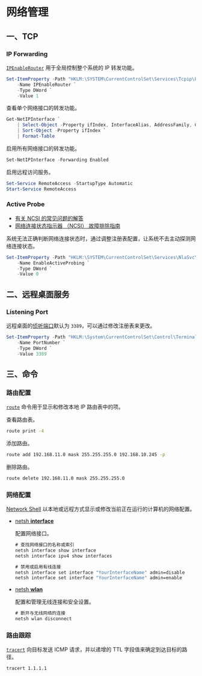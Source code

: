 # 网络管理

## 一、TCP

### IP Forwarding

[`IPEnableRouter`](https://learn.microsoft.com/zh-cn/troubleshoot/windows-client/networking/tcpip-and-nbt-configuration-parameters#tcpip-parameters-that-are-configurable-from-the-properties-of-a-network-connection) 用于全局控制整个系统的 IP 转发功能。

```powershell
Set-ItemProperty -Path "HKLM:\SYSTEM\CurrentControlSet\Services\Tcpip\Parameters" `
    -Name IPEnableRouter `
    -Type DWord `
    -Value 1
```

查看单个网络接口的转发功能。

```powershell
Get-NetIPInterface `
    | Select-Object -Property ifIndex, InterfaceAlias, AddressFamily, ConnectionState, Forwarding `
    | Sort-Object -Property ifIndex `
    | Format-Table
```

启用所有网络接口的转发功能。

```powershell
Set-NetIPInterface -Forwarding Enabled
```

启用远程访问服务。

```powershell
Set-Service RemoteAccess -StartupType Automatic
Start-Service RemoteAccess
```

### Active Probe

- [有关 NCSI 的常见问题的解答](https://learn.microsoft.com/zh-cn/windows-server/networking/ncsi/ncsi-frequently-asked-questions)
- [网络连接状态指示器 （NCSI） 故障排除指南](https://learn.microsoft.com/zh-cn/troubleshoot/windows-server/networking/troubleshoot-ncsi-guidance)

系统无法正确判断网络连接状态时，通过调整注册表配置，让系统不去主动探测网络连接状态。

```powershell
Set-ItemProperty -Path "HKLM:\SYSTEM\CurrentControlSet\Services\NlaSvc\Parameters\Internet" `
    -Name EnableActiveProbing `
    -Type DWord `
    -Value 0
```

## 二、远程桌面服务

### Listening Port

远程桌面的[侦听端口](https://learn.microsoft.com/zh-cn/windows-server/remote/remote-desktop-services/clients/change-listening-port)默认为 `3389`，可以通过修改注册表来更改。

```powershell
Set-ItemProperty -Path "HKLM:\System\CurrentControlSet\Control\Terminal Server\WinStations\RDP-Tcp" `
    -Name PortNumber `
    -Type DWord `
    -Value 3389
```

## 三、命令

### 路由配置

[`route`](https://learn.microsoft.com/zh-cn/windows-server/administration/windows-commands/route_ws2008) 命令用于显示和修改本地 IP 路由表中的项。

查看路由表。

```cmd
route print -4
```

添加路由。

```cmd
route add 192.168.11.0 mask 255.255.255.0 192.168.10.245 -p
```

删除路由。

```cmd
route delete 192.168.11.0 mask 255.255.255.0
```

### 网络配置

[Network Shell](https://learn.microsoft.com/zh-cn/windows-server/networking/technologies/netsh/netsh) 以本地或远程方式显示或修改当前正在运行的计算机的网络配置。

- [netsh **interface**](https://learn.microsoft.com/zh-cn/previous-versions/windows/it-pro/windows-server-2008-r2-and-2008/cc770948(v=ws.10))

  配置网络接口。

  ```cmd
  # 查找网络接口的名称或索引
  netsh interface show interface
  netsh interface ipv4 show interfaces
  
  # 禁用或启用有线连接
  netsh interface set interface "YourInterfaceName" admin=disable
  netsh interface set interface "YourInterfaceName" admin=enable
  ```

- [netsh **wlan**](https://learn.microsoft.com/zh-cn/previous-versions/windows/it-pro/windows-server-2008-r2-and-2008/dd744889(v=ws.10))

  配置和管理无线连接和安全设置。

  ```cmd
  # 断开与无线网络的连接
  netsh wlan disconnect
  ```

### 路由跟踪

[`tracert`](https://learn.microsoft.com/zh-cn/windows-server/administration/windows-commands/tracert) 向目标发送 ICMP 请求，并以递增的 TTL 字段值来确定到达目标的路径。

```cmd
tracert 1.1.1.1
```

